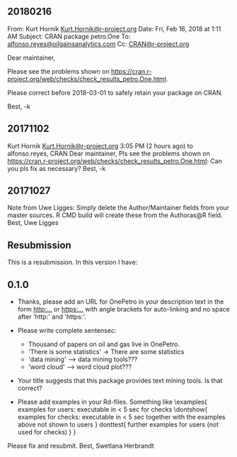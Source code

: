 
## 20180216
From: Kurt Hornik <Kurt.Hornik@r-project.org>
Date: Fri, Feb 16, 2018 at 1:11 AM
Subject: CRAN package petro.One
To: alfonso.reyes@oilgainsanalytics.com
Cc: CRAN@r-project.org

Dear maintainer,

Please see the problems shown on
<https://cran.r-project.org/web/checks/check_results_petro.One.html>.

Please correct before 2018-03-01 to safely retain your package on CRAN.

Best,
-k

## 20171102
Kurt Hornik <Kurt.Hornik@r-project.org>
3:05 PM (2 hours ago)
to alfonso.reyes, CRAN 
    Dear maintainer,
    Pls see the problems shown on
    <https://cran.r-project.org/web/checks/check_results_petro.One.html>:
    Can you pls fix as necessary?
Best,
-k


## 20171027
Note from Uwe Ligges:
    Simply delete the Author/Maintainer fields from your master sources.
    R CMD build will create these from the Authoras@R field.
    Best,
    Uwe Ligges



## Resubmission
This is a resubmission. In this version I have:

## 0.1.0
* Thanks, please add an URL for OnePetro in your description text in the form <http:...> or <https:...> with angle brackets for auto-linking and no space after 'http:' and 'https:'.

* Please write complete sentensec:
    * Thousand of papers on oil and gas live in OnePetro.
    * 'There  is some statistics' -> There are some statistics
    * 'data mining' --> data mining tools???
    * 'word cloud' --> word cloud plot???

* Your title suggests that this package provides text mining tools. Is that correct?


* Please add examples in your Rd-files. Something like
    \examples{
           examples for users:
           executable in < 5 sec
           for checks
           \dontshow{
                  examples for checks:
                  executable in < 5 sec together with the examples above
                  not shown to users
           }
           donttest{
                  further examples for users (not used for checks)
           }
    }

Please fix and resubmit.  Best, Swetlana Herbrandt
